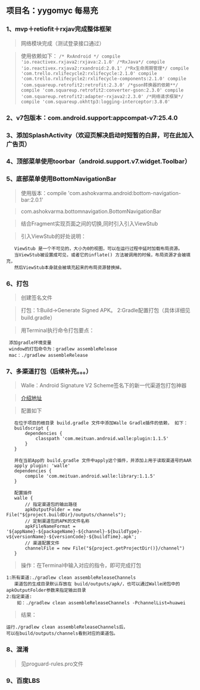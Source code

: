 ## 项目名：yygomyc 每易充

### 1、mvp＋retiofit＋rxjav完成整体框架
   > 网络模块完成（测试登录接口通过）
   
   > 使用依赖如下：
    ```
     /* RxAndroid */
     compile 'io.reactivex.rxjava2:rxjava:2.1.0'
     /*RxJava*/
     compile 'io.reactivex.rxjava2:rxandroid:2.0.1'
     /*Rx生命周期管理*/
     compile 'com.trello.rxlifecycle2:rxlifecycle:2.1.0'
     compile 'com.trello.rxlifecycle2:rxlifecycle-components:2.1.0'
     compile 'com.squareup.retrofit2:retrofit:2.3.0'
     /*gson转换器的依赖**/
     compile 'com.squareup.retrofit2:converter-gson:2.3.0'
     compile 'com.squareup.retrofit2:adapter-rxjava2:2.3.0'
     /*网络请求框架*/
     compile 'com.squareup.okhttp3:logging-interceptor:3.8.0'
    ```
   
   
### 2、v7包版本：com.android.support:appcompat-v7:25.4.0   

### 3、添加SplashActivity（欢迎页解决启动时短暂的白屏，可在此加入广告页）
   
### 4、顶部菜单使用toorbar（android.support.v7.widget.Toolbar）

### 5、底部菜单使用BottomNavigationBar

 > 使用版本：compile 'com.ashokvarma.android:bottom-navigation-bar:2.0.1' 
 
 > com.ashokvarma.bottomnavigation.BottomNavigationBar
 
 > 结合Fragment实现页面之间的切换,同时引入引入ViewStub
 
 > 引入ViewStub的好处说明：
 ```
    ViewStub 是一个不可见的，大小为0的视图，可以在运行过程中延时加载布局资源。
    当ViewStub被设置成可见，或者它的inflate() 方法被调用的时候，布局资源才会被填充，
    然后ViewStub本身就会被填充起来的布局资源替换掉。
  ```

### 6、打包
 > 创建签名文件
 
 > 打包：1:Build->Generate Signed APK。 2:Gradle配置打包（具体详细见build.gradle）
    
 > 用Terminal执行命令打包要点：
   ```
    添加gradle环境变量
    window的打包命令为：gradlew assembleRelease
    mac：./gradlew assembleRelease
   ```                                   

### 7、多渠道打包（后续补充。。。）
 > Walle：Android Signature V2 Scheme签名下的新一代渠道包打包神器
 
 > [介绍地址](https://tech.meituan.com/android-apk-v2-signature-scheme.html)
 
 > 配置如下
 ```
    在位于项目的根目录 build.gradle 文件中添加Walle Gradle插件的依赖， 如下：
    buildscript {
        dependencies {
            classpath 'com.meituan.android.walle:plugin:1.1.5'
        }
    }
    
    并在当前App的 build.gradle 文件中apply这个插件，并添加上用于读取渠道号的AAR
    apply plugin: 'walle'
    dependencies {
        compile 'com.meituan.android.walle:library:1.1.5'
    }
    
    配置插件
    walle {
        // 指定渠道包的输出路径
        apkOutputFolder = new File("${project.buildDir}/outputs/channels");
        // 定制渠道包的APK的文件名称
        apkFileNameFormat = '${appName}-${packageName}-${channel}-${buildType}-v${versionName}-${versionCode}-${buildTime}.apk';
        // 渠道配置文件
        channelFile = new File("${project.getProjectDir()}/channel")
    }
```
 > 操作：在Terminal中输入对应的指令，即可完成打包
 ```
 1:所有渠道:./gradlew clean assembleReleaseChannels
    渠道包的生成目录默认存放在 build/outputs/apk/，也可以通过Walle闭包中的apkOutputFolder参数来指定输出目录
 2:指定渠道:
     如：./gradlew clean assembleReleaseChannels -PchannelList=huawei
 
```

 > 结果：
 ```
 运行./gradlew clean assembleReleaseChannels后，
 可以在build/outputs/channels看到对应的渠道包。
```

### 8、混淆
 > 见proguard-rules.pro文件
 
### 9、百度LBS 
 